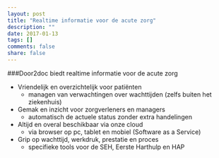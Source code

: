```yaml
---
layout: post
title: "Realtime informatie voor de acute zorg"
description: ""
date: 2017-01-13
tags: []
comments: false
share: false
---
```


###Door2doc biedt realtime informatie voor de acute zorg
* Vriendelijk en overzichtelijk voor patiënten
  * managen van verwachtingen over wachttijden (zelfs buiten het ziekenhuis)
* Gemak en inzicht voor zorgverleners en managers
  * automatisch de actuele status zonder extra handelingen
* Altijd en overal beschikbaar via onze cloud
  * via browser op pc, tablet en mobiel (Software as a Service)
* Grip op wachttijd, werkdruk, prestatie en proces
  * specifieke tools voor de SEH, Eerste Harthulp en HAP

